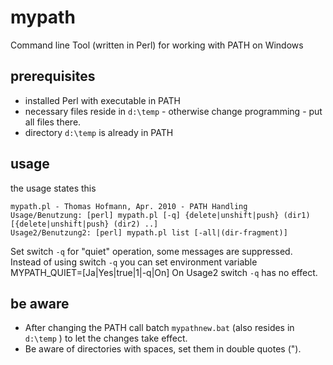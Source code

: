 # mypath
Command line Tool (written in Perl) for working with PATH on Windows

## prerequisites
* installed Perl with executable in PATH
* necessary files reside in `d:\temp` - otherwise change programming - put all files there.
* directory `d:\temp` is already in PATH

## usage
the usage states this
```
mypath.pl - Thomas Hofmann, Apr. 2010 - PATH Handling
Usage/Benutzung: [perl] mypath.pl [-q] {delete|unshift|push} (dir1) [{delete|unshift|push} (dir2) ..]
Usage2/Benutzung2: [perl] mypath.pl list [-all|(dir-fragment)]
```
Set switch `-q` for "quiet" operation, some messages are suppressed.
Instead of using switch `-q` you can set environment variable MYPATH_QUIET=[Ja|Yes|true|1|-q|On]
On Usage2 switch `-q` has no effect.

## be aware
* After changing the PATH call batch `mypathnew.bat` (also resides in `d:\temp` )
to let the changes take effect.
* Be aware of directories with spaces, set them in double quotes (").
